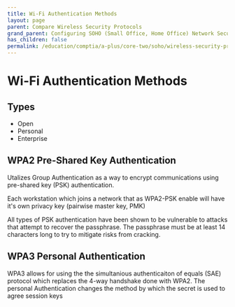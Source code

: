 ```yaml
---
title: Wi-Fi Authentication Methods
layout: page
parent: Compare Wireless Security Protocols
grand_parent: Configuring SOHO (Small Office, Home Office) Network Security
has_children: false
permalink: /education/comptia/a-plus/core-two/soho/wireless-security-protocols/wifi-authentication-methods/
---
```


# Wi-Fi Authentication Methods

## Types

- Open
- Personal
- Enterprise

## WPA2 Pre-Shared Key Authentication

Utalizes Group Authentication as a way to encrypt communications using pre-shared key (PSK) authentication.

Each workstation which joins a network that as WPA2-PSK enable will have it's own privacy key (pairwise master key, PMK)

All types of PSK authentication have been shown to be vulnerable to attacks that attempt to recover the passphrase. The passphrase must be at least 14 characters long to try to mitigate risks from cracking.

## WPA3 Personal Authentication

WPA3 allows for using the the simultanious authenticaiton of equals (SAE) protocol which replaces the 4-way handshake done with WPA2. The personal Authentication changes the method by which the secret is used to agree session keys
